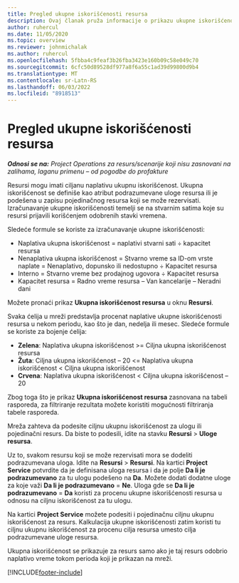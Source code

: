 ```yaml
---
title: Pregled ukupne iskorišćenosti resursa
description: Ovaj članak pruža informacije o prikazu ukupne iskorišćenosti resursa u usluzi Project Operations.
author: ruhercul
ms.date: 11/05/2020
ms.topic: overview
ms.reviewer: johnmichalak
ms.author: ruhercul
ms.openlocfilehash: 5fbba4c9feaf3b26fba3423e160b09c58e049c70
ms.sourcegitcommit: 6cfc50d89528df977a8f6a55c1ad39d99800d9b4
ms.translationtype: MT
ms.contentlocale: sr-Latn-RS
ms.lasthandoff: 06/03/2022
ms.locfileid: "8918513"
---
```

# <a name="resource-utilization-overview"></a>Pregled ukupne iskorišćenosti resursa

_**Odnosi se na:** Project Operations za resurs/scenarije koji nisu zasnovani na zalihama, laganu primenu – od pogodbe do profakture_

Resursi mogu imati ciljanu naplativu ukupnu iskorišćenost. Ukupna iskorišćenost se definiše kao atribut podrazumevane uloge resursa ili je podešena u zapisu pojedinačnog resursa koji se može rezervisati. Izračunavanje ukupne iskorišćenosti temelji se na stvarnim satima koje su resursi prijavili korišćenjem odobrenih stavki vremena.

Sledeće formule se koriste za izračunavanje ukupne iskorišćenosti:

  - Naplativa ukupna iskorišćenost = naplativi stvarni sati ÷ kapacitet resursa
  - Nenaplativa ukupna iskorišćenost = Stvarno vreme sa ID-om vrste naplate = Nenaplativo, dopunsko ili nedostupno ÷ Kapacitet resursa
  - Interno = Stvarno vreme bez prodajnog ugovora ÷ Kapacitet resursa
  - Kapacitet resursa = Radno vreme resursa – Van kancelarije – Neradni dani

Možete pronaći prikaz **Ukupna iskorišćenost resursa** u oknu **Resursi**.

Svaka ćelija u mreži predstavlja procenat naplative ukupne iskorišćenosti resursa u nekom periodu, kao što je dan, nedelja ili mesec. Sledeće formule se koriste za bojenje ćelija:

  - **Zelena**: Naplativa ukupna iskorišćenost >= Ciljna ukupna iskorišćenost resursa
  - **Žuta**: Ciljna ukupna iskorišćenost – 20 <= Naplativa ukupna iskorišćenost < Ciljna ukupna iskorišćenost
  - **Crvena**: Naplativa ukupna iskorišćenost < Ciljna ukupna iskorišćenost – 20

Zbog toga što je prikaz **Ukupna iskorišćenost resursa** zasnovana na tabeli rasporeda, za filtriranje rezultata možete koristiti mogućnosti filtriranja tabele rasporeda.

Mreža zahteva da podesite ciljnu ukupnu iskorišćenost za ulogu ili pojedinačni resurs. Da biste to podesili, idite na stavku **Resursi** > **Uloge resursa**.

Uz to, svakom resursu koji se može rezervisati mora se dodeliti podrazumevana uloga. Idite na **Resursi** > **Resursi**. Na kartici **Project Service** potvrdite da je definisana uloga resursa i da je polje **Da li je podrazumevano** za tu ulogu podešeno na **Da**. Možete dodati dodatne uloge za koje važi **Da li je podrazumevano** = **Ne**. Uloga gde se **Da li je podrazumevano** = **Da** koristi za procenu ukupne iskorišćenosti resursa u odnosu na ciljnu iskorišćenost za tu ulogu.

Na kartici **Project Service** možete podesiti i pojedinačnu ciljnu ukupnu iskorišćenost za resurs. Kalkulacija ukupne iskorišćenosti zatim koristi tu ciljnu ukupnu iskorišćenost za procenu cilja resursa umesto cilja podrazumevane uloge resursa.

Ukupna iskorišćenost se prikazuje za resurs samo ako je taj resurs odobrio naplativo vreme tokom perioda koji je prikazan na mreži.


[!INCLUDE[footer-include](../includes/footer-banner.md)]